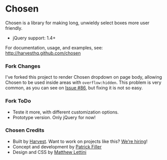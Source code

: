 # Chosen

Chosen is a library for making long, unwieldy select boxes more user friendly.

- jQuery support: 1.4+

For documentation, usage, and examples, see:
http://harvesthq.github.com/chosen

### Fork Changes

I've forked this project to render Chosen dropdown on page body, allowing Chosen to be used inside areas with `overflow:hidden`. This problem is very common, as you can see on [Issue #86](https://github.com/harvesthq/chosen/issues/86), but fixing it is not so easy.

### Fork ToDo

* Teste it more, with different customization options.
* Prototype version. Only jQuery for now!

### Chosen Credits

- Built by [Harvest](http://www.getharvest.com/). Want to work on projects like this? [We’re hiring](http://www.getharvest.com/careers)!
- Concept and development by [Patrick Filler](http://www.patrickfiller.com/)
- Design and CSS by [Matthew Lettini](http://matthewlettini.com/)